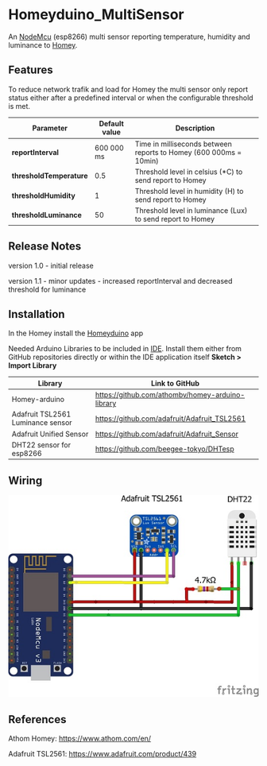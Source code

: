 # Homeyduino_MultiSensor
An [NodeMcu](http://nodemcu.com/index_en.html) (esp8266) multi sensor reporting temperature, humidity and luminance to [Homey](https://www.athom.com/en/).

## Features
To reduce network trafik and load for Homey the multi sensor only report status either after a predefined interval or when the configurable threshold is met.

| Parameter              | Default value  | Description                                                          |
| ---------------------- | -------------- | -------------------------------------------------------------------- |
| **reportInterval**       | 600 000 ms   | Time in milliseconds between reports to Homey (600 000ms = 10min)    |
| **thresholdTemperature** | 0.5          | Threshold level in celsius (*C) to send report to Homey              |
| **thresholdHumidity**    | 1            | Threshold level in humidity (H) to send report to Homey              |
| **thresholdLuminance**   | 50           | Threshold level in luminance (Lux) to send report to Homey           |

## Release Notes
version 1.0 - initial release

version 1.1 - minor updates - increased reportInterval and decreased threshold for luminance

## Installation
In the Homey install the [Homeyduino](https://apps.athom.com/app/com.athom.homeyduino) app 

Needed Arduino Libraries to be included in [IDE](https://www.arduino.cc/en/Main/Software). Install them either from GitHub repositories directly or within the IDE application itself **Sketch > Import Library** 

| Library                            | Link to GitHub                                      |
| ---------------------------------- | --------------------------------------------------- |
| Homey-arduino                      |  https://github.com/athombv/homey-arduino-library   |      
| Adafruit TSL2561 Luminance sensor  |  https://github.com/adafruit/Adafruit_TSL2561       |
| Adafruit Unified Sensor            |  https://github.com/adafruit/Adafruit_Sensor        |
| DHT22 sensor for esp8266           |  https://github.com/beegee-tokyo/DHTesp             |

## Wiring

![Homeyduino_MultiSensor](https://github.com/MagnusPer/Homeyduino_MultiSensor/blob/master/docs/Homeyduino_MultiSensor.jpg)

## References
Athom Homey: https://www.athom.com/en/

Adafruit TSL2561: https://www.adafruit.com/product/439
